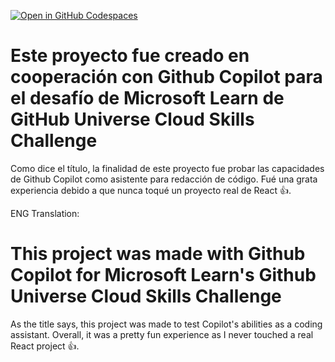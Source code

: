 [![Open in GitHub Codespaces](https://github.com/codespaces/badge.svg)](https://github.com/codespaces/new?hide_repo_select=true&ref=main&repo=526682619)

# Este proyecto fue creado en cooperación con Github Copilot para el desafío de Microsoft Learn de GitHub Universe Cloud Skills Challenge

Como dice el título, la finalidad de este proyecto fue probar las capacidades de Github Copilot como asistente para redacción de código.
Fué una grata experiencia debido a que nunca toqué un proyecto real de React :+1:. 

ENG Translation:

# This project was made with Github Copilot for Microsoft Learn's Github Universe Cloud Skills Challenge

As the title says, this project was made to test Copilot's abilities as a coding assistant.
Overall, it was a pretty fun experience as I never touched a real React project :+1:.

